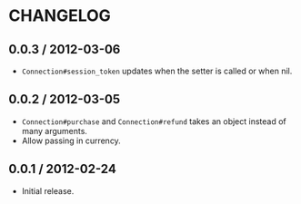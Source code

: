 # CHANGELOG

## 0.0.3 / 2012-03-06

* `Connection#session_token` updates when the setter is called or when nil.

## 0.0.2 / 2012-03-05

* `Connection#purchase` and `Connection#refund` takes an object instead of many arguments.
* Allow passing in currency.

## 0.0.1 / 2012-02-24

* Initial release.